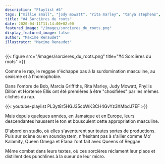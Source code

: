 ```yaml
---
description: "Playlist #4"
tags: ["millie small", "jody mowatt", "rita marley", "tanya stephens", "soom t", "mo'kalamity", "rosa shanty", "hempress sativa", "queen omega", "jah9", "koffee", "iseo & dodosound", "playlist"]
title: "#4 Sorcières du roots"
date: 2020-04-11T11:14:00+02:00
featured_image: "/images/sorcieres_du_roots.png"
display_featured_image: false
author: "Maxime Renaudet" 
illustrator: "Maxime Renaudet"
---
```


{{< figure src="/images/sorcieres_du_roots.png" title="#4 Sorcières du roots" >}}


Comme le rap, le reggae n'échappe pas à la surdomination masculine, au sexisme et à l'homophobie. 

Dans l'ombre de Bob, Marcia Griffiths, Rita Marley, Judy Mowatt, Phyllis Dillon et Hortense Ellis ont été premières à être "chosifiées" par les mêmes clichés du rap. 

{{< youtube-playlist PL3yt8r5HGJ35cbWK3CH4GvYz3XMbdJ7EF >}}

Mais depuis quelques années, en Jamaïque et en Europe, leurs descendantes haussent le ton et bousculent cette appropriation masculine. 

D'abord en studio, où elles s'aventurent sur toutes sortes de productions. Puis sur scène ou en soundsystem, n'hésitant pas à s'allier comme Mo' Kalamity, Queen Omega et Etana l'ont fait avec Queens of Reggae. 

Même combat dans leurs textes, où ces sorcières réclament leur place et distillent des punchlines à la sueur de leur micro.